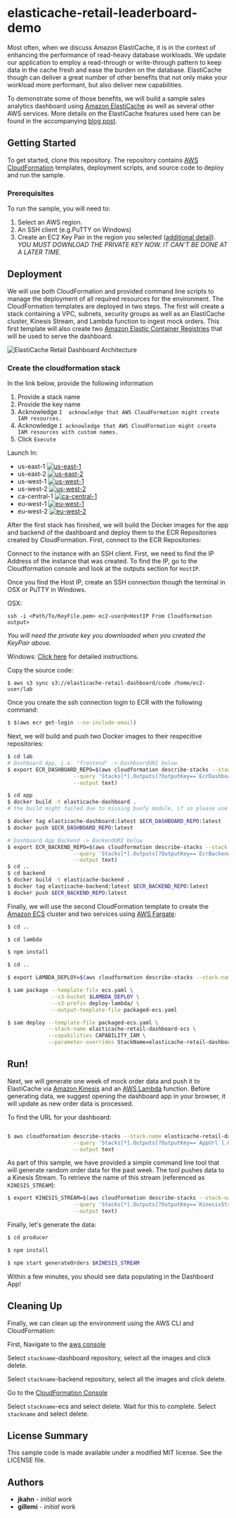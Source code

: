 # elasticache-retail-leaderboard-demo

Most often, when we discuss Amazon ElastiCache, it is in the context of enhancing the performance of read-heavy database workloads. We update our application to employ a read-through or write-through pattern to keep data in the cache fresh and ease the burden on the database. ElastiCache though can deliver a great number of other benefits that not only make your workload more performant, but also deliver new capabilities.

To demonstrate some of those benefits, we will build a sample sales analytics dashboard using [Amazon ElastiCache](https://aws.amazon.com/elasticache/) as well as several other AWS services. More details on the ElastiCache features used here can be found in the accompanying [blog post](https://aws.amazon.com/blogs/database/building-a-real-time-sales-analytics-dashboard-with-amazon-elasticache-for-redis/).

## Getting Started

To get started, clone this repository. The repository contains [AWS CloudFormation](https://aws.amazon.com/cloudformation/) templates, deployment scripts, and source code to deploy and run the sample.

### Prerequisites

To run the sample, you will need to:

1. Select an AWS region.
2. An SSH client (e.g.PuTTY on Windows)
3. Create an EC2 Key Pair in the region you selected ([additional detail](https://docs.aws.amazon.com/AWSEC2/latest/UserGuide/ec2-key-pairs.html#having-ec2-create-your-key-pair)). *YOU MUST DOWNLOAD THE PRIVATE KEY NOW. IT CAN'T BE DONE AT A LATER TIME.*


## Deployment

We will use both CloudFormation and provided command line scripts to manage the deployment of all required resources for the environment. The CloudFormation templates are deployed in two steps. The first will create a stack containing a VPC, subnets, security groups as well as an ElastiCache cluster, Kinesis Stream, and Lambda function to ingest mock orders. This first template will also create two [Amazon Elastic Container Registries](https://aws.amazon.com/ecr/) that will be used to serve the dashboard.

![ElastiCache Retail Dashboard Architecture](images/elasticache-retail-dashboard-architecture.png)

### Create the cloudformation stack

In the link below, provide the following information

1. Provide a stack name
2. Provide the key name
3. Acknowledge `I  acknowledge that AWS CloudFormation might create IAM resources.`
4. Acknowledge `I acknowledge that AWS CloudFormation might create IAM resources with custom names.`
5. Click `Execute`

Launch In:
* us-east-1 [![us-east-1](images/deploy-to-aws.png)](https://console.aws.amazon.com/cloudformation/home?region=us-east-1#/stacks/create/review?stackName=elasticache-retail-dashboard&templateURL=https://s3.amazonaws.com/elasticache-retail-dashboard/template.yaml)
* us-east-2 [![us-east-2](images/deploy-to-aws.png)](https://console.aws.amazon.com/cloudformation/home?region=us-east-2#/stacks/create/review?stackName=elasticache-retail-dashboard&templateURL=https://s3.amazonaws.com/elasticache-retail-dashboard/template.yaml)
* us-west-1 [![us-west-1](images/deploy-to-aws.png)](https://console.aws.amazon.com/cloudformation/home?region=us-west-1#/stacks/create/review?stackName=elasticache-retail-dashboard&templateURL=https://s3.amazonaws.com/elasticache-retail-dashboard/template.yaml)
* us-west-2 [![us-west-2](images/deploy-to-aws.png)](https://console.aws.amazon.com/cloudformation/home?region=us-west-2#/stacks/create/review?stackName=elasticache-retail-dashboard&templateURL=https://s3.amazonaws.com/elasticache-retail-dashboard/template.yaml)
* ca-central-1 [![ca-central-1](images/deploy-to-aws.png)](https://console.aws.amazon.com/cloudformation/home?region=ca-central-1#/stacks/create/review?stackName=elasticache-retail-dashboard&templateURL=https://s3.amazonaws.com/elasticache-retail-dashboard/template.yaml)
* eu-west-1 [![eu-west-1](images/deploy-to-aws.png)](https://console.aws.amazon.com/cloudformation/home?region=eu-west-1#/stacks/create/review?stackName=elasticache-retail-dashboard&templateURL=https://s3.amazonaws.com/elasticache-retail-dashboard/template.yaml)
* eu-west-2 [![eu-west-2](images/deploy-to-aws.png)](https://console.aws.amazon.com/cloudformation/home?region=eu-west-2#/stacks/create/review?stackName=elasticache-retail-dashboard&templateURL=https://s3.amazonaws.com/elasticache-retail-dashboard/template.yaml)


After the first stack has finished, we will build the Docker images for the app and backend of the dashboard and deploy them to the ECR Repositories created by CloudFormation. First, connect to the ECR Repositories:

Connect to the instance with an SSH client. First, we need to find the IP Address of the instance that was created. To find the IP, go to the Cloudformation console and look at the outputs section for `HostIP`.

Once you find the Host IP, create an SSH connection though the terminal in OSX or PuTTY in Windows. 

OSX: 
```
ssh -i <Path/To/KeyFile.pem> ec2-user@<HostIP From Cloudformation output>
```
*You will need the private key you downloaded when you created the KeyPair above.*

Windows: [Click here](https://docs.aws.amazon.com/AWSEC2/latest/UserGuide/putty.html) for detailed instructions.

Copy the source code:
```
$ aws s3 sync s3://elasticache-retail-dashboard/code /home/ec2-user/lab  
```


Once you create the ssh connection login to ECR with the following command:

``` bash
$ $(aws ecr get-login --no-include-email)
```


Next, we will build and push two Docker images to their respecitive repositories:

``` bash
$ cd lab
# Dashboard App, i.e. "frontend" -> DashboardURI below
$ export ECR_DASHBOARD_REPO=$(aws cloudformation describe-stacks --stack-name elasticache-retail-dashboard \
                     --query 'Stacks[*].Outputs[?OutputKey==`EcrDashboardRepository`].OutputValue' \
                     --output text)

$ cd app
$ docker build -t elasticache-dashboard .
# the build might failed due to missing buefy module, if so please use npm install buefy --save-dev 

$ docker tag elasticache-dashboard:latest $ECR_DASHBOARD_REPO:latest 
$ docker push $ECR_DASHBOARD_REPO:latest

# Dashboard App Backend -> BackendURI below
$ export ECR_BACKEND_REPO=$(aws cloudformation describe-stacks --stack-name elasticache-retail-dashboard \
                     --query 'Stacks[*].Outputs[?OutputKey==`EcrBackendRepository`].OutputValue' \
                     --output text)
$ cd ..
$ cd backend
$ docker build -t elasticache-backend .
$ docker tag elasticache-backend:latest $ECR_BACKEND_REPO:latest 
$ docker push $ECR_BACKEND_REPO:latest

```

Finally, we will use the second CloudFormation template to create the [Amazon ECS](https://aws.amazon.com/ecs/) cluster and two services using [AWS Fargate](https://aws.amazon.com/fargate/):

``` bash
$ cd ..

$ cd lambda

$ npm install

$ cd ..

$ export LAMBDA_DEPLOY=$(aws cloudformation describe-stacks --stack-name elasticache-retail-dashboard --query 'Stacks[*].Outputs[?OutputKey==`CodeBucket`].OutputValue' --output text)

$ sam package --template-file ecs.yaml \
              --s3-bucket $LAMBDA_DEPLOY \
              --s3-prefix deploy-lambda/ \
              --output-template-file packaged-ecs.yaml

$ sam deploy --template-file packaged-ecs.yaml \
             --stack-name elasticache-retail-dashboard-ecs \
             --capabilities CAPABILITY_IAM \
             --parameter-overrides StackName=elasticache-retail-dashboard
```

## Run!

Next, we will generate one week of mock order data and push it to ElastiCache via [Amazon Kinesis](https://aws.amazon.com/kinesis/) and an [AWS Lambda](https://aws.amazon.com/lambda/) function. Before generating data, we suggest opening the dashboard app in your browser, it will update as new order data is processed.

To find the URL for your dashboard:

``` bash

$ aws cloudformation describe-stacks --stack-name elasticache-retail-dashboard-ecs \
                     --query 'Stacks[*].Outputs[?OutputKey==`AppUrl`].OutputValue' \
                     --output text
```

As part of this sample, we have provided a simple command line tool that will generate random order data for the past week. The tool pushes data to a Kinesis Stream. To retrieve the name of this stream (referenced as `KINESIS_STREAM`):

``` bash
$ export KINESIS_STREAM=$(aws cloudformation describe-stacks --stack-name elasticache-retail-dashboard-ecs \
                     --query 'Stacks[*].Outputs[?OutputKey==`KinesisStream`].OutputValue' \
                     --output text)
```

Finally, let's generate the data:

``` bash
$ cd producer

$ npm install

$ npm start generateOrders $KINESIS_STREAM
```

Within a few minutes, you should see data populating in the Dashboard App!


## Cleaning Up

Finally, we can clean up the environment using the AWS CLI and CloudFormation:

First, Navigate to the [aws console](https://console.aws.amazon.com/ecs/home#/repositories)

Select `stackname`-dashboard repository, select all the images and click delete.

Select `stackname`-backend repository, select all the images and click delete.

Go to the [CloudFormation Console](https://console.aws.amazon.com/cloudformation/home)

Select `stackname`-ecs and select delete. Wait for this to complete.
Select `stackname` and select delete.


## License Summary

This sample code is made available under a modified MIT license. See the LICENSE file.

## Authors

* **jkahn** - *initial work*
* **gillemi** - *initial work*
